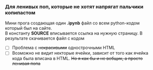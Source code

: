 ### Для ленивых поп, которые не хотят напрягат пальчики копипастом

Мини прога создающая один **.ipynb** файл со всем python-кодом который был на сайте.  
В константу **SOURCE** вписывается ссылка на нужную страницу. В результате скачивается файл с кодом  

- [ ] Проблема с ~~некрасивыми~~ однострочными HTML
- [ ] Возможно не видит некторые ячейки, зависит от того как ячейка кода была вписана в HTML. ~~Но я как бы и не вебщик, а просто ленивая попа~~
